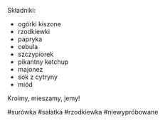 Składniki:
- ogórki kiszone
- rzodkiewki
- papryka
- cebula
- szczypiorek
- pikantny ketchup
- majonez
- sok z cytryny
- miód

Kroimy, mieszamy, jemy!

#surówka #sałatka #rzodkiewka #niewypróbowane 